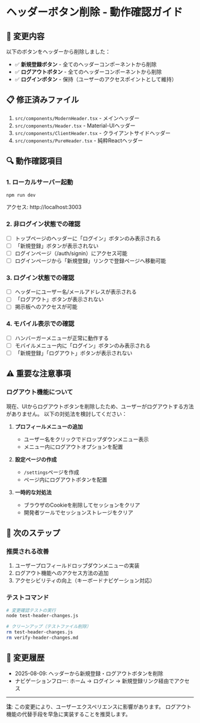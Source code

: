 # ヘッダーボタン削除 - 動作確認ガイド

## 🎯 変更内容
以下のボタンをヘッダーから削除しました：
- ✅ **新規登録ボタン** - 全てのヘッダーコンポーネントから削除
- ✅ **ログアウトボタン** - 全てのヘッダーコンポーネントから削除
- ✅ **ログインボタン** - 保持（ユーザーのアクセスポイントとして維持）

## 📋 修正済みファイル
1. `src/components/ModernHeader.tsx` - メインヘッダー
2. `src/components/Header.tsx` - Material-UIヘッダー
3. `src/components/ClientHeader.tsx` - クライアントサイドヘッダー
4. `src/components/PureHeader.tsx` - 純粋Reactヘッダー

## 🔍 動作確認項目

### 1. ローカルサーバー起動
```bash
npm run dev
```
アクセス: http://localhost:3003

### 2. 非ログイン状態での確認
- [ ] トップページのヘッダーに「ログイン」ボタンのみ表示される
- [ ] 「新規登録」ボタンが表示されない
- [ ] ログインページ（/auth/signin）にアクセス可能
- [ ] ログインページから「新規登録」リンクで登録ページへ移動可能

### 3. ログイン状態での確認
- [ ] ヘッダーにユーザー名/メールアドレスが表示される
- [ ] 「ログアウト」ボタンが表示されない
- [ ] 掲示板へのアクセスが可能

### 4. モバイル表示での確認
- [ ] ハンバーガーメニューが正常に動作する
- [ ] モバイルメニュー内に「ログイン」ボタンのみ表示される
- [ ] 「新規登録」「ログアウト」ボタンが表示されない

## ⚠️ 重要な注意事項

### ログアウト機能について
現在、UIからログアウトボタンを削除したため、ユーザーがログアウトする方法がありません。
以下の対処法を検討してください：

1. **プロフィールメニューの追加**
   - ユーザー名をクリックでドロップダウンメニュー表示
   - メニュー内にログアウトオプションを配置

2. **設定ページの作成**
   - `/settings`ページを作成
   - ページ内にログアウトボタンを配置

3. **一時的な対処法**
   - ブラウザのCookieを削除してセッションをクリア
   - 開発者ツールでセッションストレージをクリア

## 🚀 次のステップ

### 推奨される改善
1. ユーザープロフィールドロップダウンメニューの実装
2. ログアウト機能へのアクセス方法の追加
3. アクセシビリティの向上（キーボードナビゲーション対応）

### テストコマンド
```bash
# 変更確認テストの実行
node test-header-changes.js

# クリーンアップ（テストファイル削除）
rm test-header-changes.js
rm verify-header-changes.md
```

## 📝 変更履歴
- 2025-08-09: ヘッダーから新規登録・ログアウトボタンを削除
- ナビゲーションフロー: ホーム → ログイン → 新規登録リンク経由でアクセス

---
**注**: この変更により、ユーザーエクスペリエンスに影響があります。
ログアウト機能の代替手段を早急に実装することを推奨します。